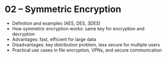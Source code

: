 # 02 – Symmetric Encryption

- Definition and examples (AES, DES, 3DES)
- How symmetric encryption works: same key for encryption and decryption
- Advantages: fast, efficient for large data
- Disadvantages: key distribution problem, less secure for multiple users
- Practical use cases in file encryption, VPNs, and secure communication
